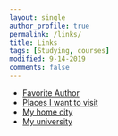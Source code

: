 ```yaml
---
layout: single
author_profile: true
permalink: /links/
title: Links
tags: [Studying, courses]
modified: 9-14-2019
comments: false
---
```



* [Favorite Author](https://www.jkrowling.com/)
* [Places I want to visit](https://www.google.com/travel/things-to-do?g2lb=2502548%2C4258168%2C4270442%2C4306835%2C4317915%2C4328159%2C4371335%2C4401769%2C4419364%2C4428791%2C4429192%2C4433754%2C4456077%2C4458305%2C4459386%2C4463263%2C4464463%2C4466981%2C4270859%2C4284970%2C4291517&hl=fa-IR&gl=ir&un=1&dest_mid=%2Fm%2F05qtj&dest_state_type=main&dest_src=tsvr&sa=X&ved=2ahUKEwiG4tOWm4_tAhXzTRUIHbK6DYoQxA0wInoECBEQCQ&tcfs=EhYKCC9tLzA1cXRqEgrZvtin2LHbjNiz#ttdm=48.823203_2.235129_11)
* [My home city](https://en.wikipedia.org/wiki/Rasht)
* [My university](http://www.iust.ac.ir/)

